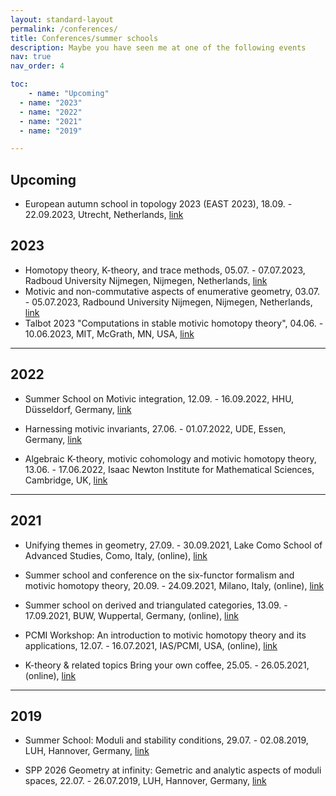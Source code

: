```yaml
---
layout: standard-layout
permalink: /conferences/
title: Conferences/summer schools
description: Maybe you have seen me at one of the following events
nav: true
nav_order: 4

toc:
	- name: "Upcoming"
  - name: "2023"
  - name: "2022"
  - name: "2021"
  - name: "2019"

---
```


## Upcoming

- European autumn school in topology 2023 (EAST 2023), 18.09. - 22.09.2023, Utrecht, Netherlands, [link](https://www.math.ru.nl/~sagave/east2023/)

## 2023

- Homotopy theory, K-theory, and trace methods, 05.07. - 07.07.2023, Radboud University Nijmegen, Nijmegen, Netherlands, [link](https://www.math.ru.nl/hkt-conference/)
- Motivic and non-commutative aspects of enumerative geometry, 03.07. - 05.07.2023, Radbound University Nijmegen, Nijmegen, Netherlands, [link](https://www.math.ru.nl/mnc-conference/)
- Talbot 2023 "Computations in stable motivic homotopy theory", 04.06. - 10.06.2023, MIT, McGrath, MN, USA, [link](https://math.mit.edu/events/talbot/index.php?year=2023)

***

## 2022

- Summer School on Motivic integration, 12.09. - 16.09.2022, HHU, Düsseldorf, Germany, [link](https://reh.math.uni-duesseldorf.de/~internet/motivicsummerschool/)

- Harnessing motivic invariants, 27.06. - 01.07.2022, UDE, Essen, Germany, [link](https://motivic-invariants-2022.esaga.net/)

- Algebraic K-theory, motivic cohomology and motivic homotopy theory, 13.06. - 17.06.2022, Isaac Newton Institute for Mathematical Sciences, Cambridge, UK, [link](https://www.newton.ac.uk/event/ka2w01/)

*** 

## 2021

- Unifying themes in geometry, 27.09. - 30.09.2021, Lake Como School of Advanced Studies, Como, Italy, (online), [link](https://utge.lakecomoschool.org/)

- Summer school and conference on the six-functor formalism and motivic homotopy theory, 20.09. - 24.09.2021, Milano, Italy, (online), [link](https://sites.google.com/view/summer-school-motivic/home)

- Summer school on derived and triangulated categories, 13.09. - 17.09.2021, BUW, Wuppertal, Germany, (online), [link](https://reh.math.uni-duesseldorf.de/~grk2240/Summerschool_GRK2021/Summerschool_index.html)

- PCMI Workshop: An introduction to motivic homotopy theory and its applications, 12.07. - 16.07.2021, IAS/PCMI, USA, (online), [link](https://www.ias.edu/pcmi/2021-graduate-summer-school-course-descriptions)

- K-theory & related topics Bring your own coffee, 25.05. - 26.05.2021, (online), [link](https://individual.utoronto.ca/groechenig/K.html)

***

## 2019

- Summer School: Moduli and stability conditions, 29.07. - 02.08.2019, LUH, Hannover, Germany, [link](https://sites.google.com/site/moduli2019hannover/home)

- SPP 2026 Geometry at infinity: Gemetric and analytic aspects of moduli spaces, 22.07. - 26.07.2019, LUH, Hannover, Germany, [link](https://www.spp2026.de/activities/detail/activity/geometric-and-analytic-aspects-of-moduli-spaces)
